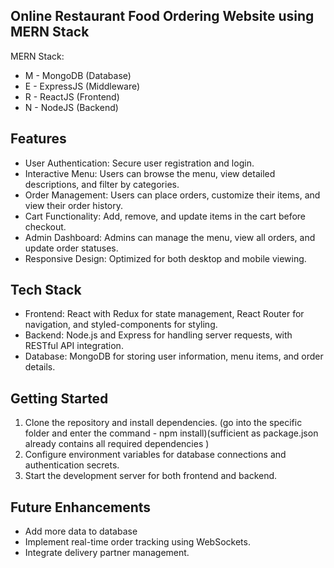 ## Online Restaurant Food Ordering Website using MERN Stack

MERN Stack:
<ul>
<li>M - MongoDB (Database)</li>
<li>E - ExpressJS (Middleware)</li>
<li>R - ReactJS (Frontend)</li>
<li>N - NodeJS (Backend)</li>
</ul>

<h2>Features</h2>
<ul>
    <li>User Authentication: Secure user registration and login.</li>
    <li>Interactive Menu: Users can browse the menu, view detailed descriptions, and filter by categories.</li>
    <li>Order Management: Users can place orders, customize their items, and view their order history.</li>
    <li>Cart Functionality: Add, remove, and update items in the cart before checkout.</li>
    <li>Admin Dashboard: Admins can manage the menu, view all orders, and update order statuses.</li>
    <li>Responsive Design: Optimized for both desktop and mobile viewing.</li>
</ul>

<h2>Tech Stack</h2>
<ul>
    <li>Frontend: React with Redux for state management, React Router for navigation, and styled-components for styling.</li>
    <li>Backend: Node.js and Express for handling server requests, with RESTful API integration.</li>
    <li>Database: MongoDB for storing user information, menu items, and order details.</li>
</ul>

<h2>Getting Started</h2>
<ol>
    <li>Clone the repository and install dependencies. (go into the specific folder and enter the command - npm install)(sufficient as package.json already contains all required dependencies  )</li>
    <li>Configure environment variables for database connections and authentication secrets.</li>
    <li>Start the development server for both frontend and backend.</li>
</ol>

<h2>Future Enhancements</h2>
<ul>
    <li>Add more data to database</li>
    <li>Implement real-time order tracking using WebSockets.</li>
    <li>Integrate delivery partner management.</li>
</ul>